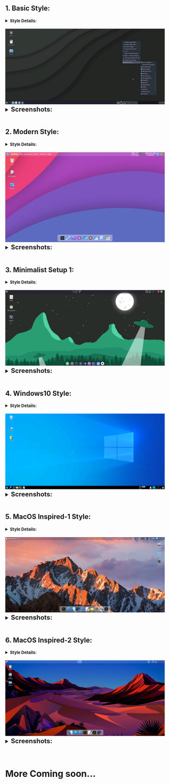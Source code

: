## 1. Basic Style:
<details>
<summary><b style ="font-size: small">Style Details: </summary>
Theme Used: 
<br>

1.[Nordic-darker](https://www.gnome-look.org/p/1267246)
2.[Qogir](https://www.pling.com/p/1230631/)

Icon Used: 
1.[kora](https://www.pling.com/p/1256209/)
2.[Qogir](https://www.pling.com/p/1296407/)

</b>
</details>
<br>

<center><img src="images/xfce/look_1/look.png"></center>

<details style ="font-size: larger">
<summary><b style ="font-size: larger">Screenshots: </b></summary>
<img src="images/xfce/look_1/desktop.png">
</details>

<br>

## 2. Modern Style:

<details>
<summary><b style ="font-size: small">Style Details: </summary>
Theme Used: 
<br>

1.[WhiteSur-Light](https://www.pling.com/p/1403328)

Icon Used: 
1.[Fluent](https://www.pling.com/p/1477945)

</b>
</details>
<br>

<center><img src="images/xfce/look_2/desktop.png"></center>

<details style ="font-size: larger">
<summary><b style ="font-size: larger">Screenshots: </b></summary>

|Apps|Terminal|
|--|--|
|![img](images/xfce/look_2/applications.png)|![img](images/xfce/look_2/terminal.png)|

|App Search|Hover Effect|
|--|--|
|![img](images/xfce/look_2/search_menu.png)|![img](images/xfce/look_2/hover_effect.gif)|

</details>
<br>

## 3. Minimalist Setup 1:

<details>
<summary><b style ="font-size: small">Style Details: </summary>
Theme Used: 
<br>

1.[Materia Manjaro gtk](https://www.pling.com/p/1300363/)
2.[Tokyo Night GTK Theme](https://www.gnome-look.org/p/1681315/)

Icon Used: 
1.[Tela circle](https://www.gnome-look.org/p/1359276)

Cursor Theme: 
1.[Bibata Modern Ice](https://www.pling.com/p/1197198/)

</b>
</details>
<br>

<center><img src="images/xfce/look_3/desktop.png"></center>

<details style ="font-size: larger">
<summary><b style ="font-size: larger">Screenshots: </b></summary>

|Apps|Panel|App Search|
|--|--|--|
|![img](images/xfce/look_3/apps.png)|![img](images/xfce/look_3/extra.png)|![img](images/xfce/look_3/app-search.png)|

</details>
<br>

## 4. Windows10 Style:

<details>
<summary><b style ="font-size: small">Style Details: </summary>
Theme Used: 
<br>

1.[Qogir](https://www.pling.com/p/1230631/)
2.[Redstone](https://www.opendesktop.org/p/1013482/)

Icon Used: 
1.[We10X special](https://www.pling.com/p/1366371/)
2.[Windows 10](https://github.com/B00merang-Artwork/Windows-10/)

Cursor Theme: 
1.[Windows 10](https://www.gnome-look.org/p/1829490)

</b>
</details>
<br>

<center><img src="images/xfce/look_4/desktop.png"></center>

<details style ="font-size: larger">
<summary><b style ="font-size: larger">Screenshots: </b></summary>

|Apps|Menubar|Buttons|
|--|--|--|
|![img](images/xfce/look_4/basic-apps.png)|![img](images/xfce/look_4/menu.png)|![img](images/xfce/look_4/win-like-close.png)|

</details>
<br>

## 5. MacOS Inspired-1 Style:

<details>
<summary><b style ="font-size: small">Style Details: </summary>
Theme Used: 
<br>

1.[WhiteSur](https://www.pling.com/p/1403328)

Icon Used: 
1.[WhiteSur icon](https://www.gnome-look.org/p/1405756)

Cursor Theme: 
1.[WhiteSur cursors](https://www.gnome-look.org/p/1411743)

</b>
</details>
<br>

<center><img src="images/xfce/look_5/desktop.png"></center>

<details style ="font-size: larger">
<summary><b style ="font-size: larger">Screenshots: </b></summary>

|Apps|App Menu|
|--|--|
|![img](images/xfce/look_5/basic-apps.png)|![img](images/xfce/look_5/menu.png)|

|Menu|Hover Effect|
|--|--|
|![img](images/xfce/look_5/logo.png)|![img](images/xfce/look_5/hover.gif)|


</details>
<br>

## 6. MacOS Inspired-2 Style:

<details>
<summary><b style ="font-size: small">Style Details: </summary>
Theme Used: 
<br>

1.[WhiteSur](https://www.pling.com/p/1403328)

Icon Used: 
1.[WhiteSur icon](https://www.gnome-look.org/p/1405756)

Cursor Theme: 
1.[McMojave cursors](https://www.gnome-look.org/p/1355701)

</b>
</details>
<br>

<center><img src="images/xfce/look_6/desktop.png"></center>

<details style ="font-size: larger">
<summary><b style ="font-size: larger">Screenshots: </b></summary>

|Apps|Default App Menu|
|--|--|
|![img](images/xfce/look_6/basic-apps.png)|![img](images/xfce/look_6/app-menu-1.png)|

|Path Menu|Hover Effect Like MacOs Inspired-1|
|--|--|
|![img](images/xfce/look_6/extra.png)|![img](images/xfce/look_5/hover.gif)|
 
### More App Menu Style:

|Style 2|Style 3|
|--|--|
|![img](images/xfce/look_6/app-menu-2.png)|![img](images/xfce/look_6/app-menu-3.png)|

#### How to change app menu style:
- Go To `$HOME/.config/rofi/`
- Open The `launcher.sh`
- And The Theme Number
<img src="images/xfce/look_6/app-menu-change.png">
</details>
<br>

<br>

# More Coming soon...
